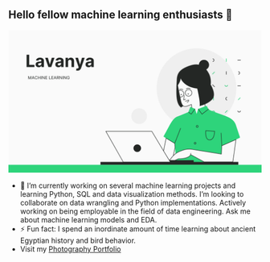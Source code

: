 ## Hello fellow machine learning enthusiasts 👋

  ![](images/bannerimage.png)

- 🔭 I’m currently working on several machine learning projects and learning Python, SQL and data visualization methods. I’m looking to collaborate on data wrangling and Python implementations. Actively working on being employable in the field of data engineering. Ask me about machine learning models and EDA.
- ⚡ Fun fact: I spend an inordinate amount of time learning about ancient Egyptian history and bird behavior. 
- Visit my [Photography Portfolio](https://lav30.github.io/photography/)
